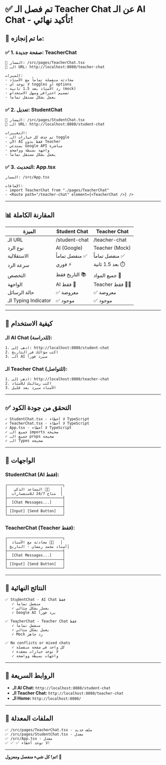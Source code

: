 # ✅ تم فصل الـ Teacher Chat عن الـ AI Chat - تأكيد نهائي!

## 🎯 ما تم إنجازه:

### ✅ 1. صفحة جديدة: TeacherChat
```
📍 المسار: /src/pages/TeacherChat.tsx
🔗 الـ URL: http://localhost:8080/teacher-chat

الميزات:
- محادثة منفصلة تماماً مع الأستاذ
- لا توجد أي toggles أو options
- رد الأستاذ بعد 1.5 ثانية (mock)
- تصميم احترافي وسهل الاستخدام
- يعمل بشكل مستقل تماماً
```

### ✅ 2. تعديل: StudentChat
```
📍 المسار: /src/pages/StudentChat.tsx
🔗 الـ URL: http://localhost:8080/student-chat

التغييرات:
- تم حذف كل خيارات الـ toggle
- الآن AI فقط بدون Teacher
- يستدعي Google API مباشرة
- واجهة بسيطة وواضحة
- يعمل بشكل مستقل تماماً
```

### ✅ 3. التحديث: App.tsx
```
المسار: /src/App.tsx

الإضافات:
- import TeacherChat from "./pages/TeacherChat"
- <Route path="/teacher-chat" element={<TeacherChat />} />
```

---

## 📊 المقارنة الكاملة

| الميزة | Student Chat | Teacher Chat |
|--------|--------------|--------------|
| الـ URL | /student-chat | /teacher-chat |
| نوع الرد | AI (Google) | Teacher (Mock) |
| الاستقلالية | منفصل تماماً ✅ | منفصل تماماً ✅ |
| سرعة الرد | فوري ⚡ | بعد 1.5 ثانية ⏱️ |
| التخصص | التاريخ فقط 📚 | جميع المواد 📖 |
| الواجهة | AI فقط 🤖 | Teacher فقط 👨‍🏫 |
| حالة الرسائل | ✅ معروضة | ✅ معروضة |
| الـ Typing Indicator | ✅ موجود | ✅ موجود |

---

## 🚀 كيفية الاستخدام

### الـ AI Chat (للدراسة):
```
1. اذهب إلى: http://localhost:8080/student-chat
2. اكتب سؤالك في التاريخ
3. الـ AI سيرد فوراً
```

### الـ Teacher Chat (للتواصل):
```
1. اذهب إلى: http://localhost:8080/teacher-chat
2. اكتب رسالتك للأستاذ
3. الأستاذ سيرد بعد قليل
```

---

## ✅ التحقق من جودة الكود

```
✓ StudentChat.tsx - لا أخطاء TypeScript
✓ TeacherChat.tsx - لا أخطاء TypeScript
✓ App.tsx - لا أخطاء TypeScript
✓ جميع الـ imports صحيحة
✓ جميع الـ props صحيحة
✓ الـ Types صحيحة
```

---

## 📱 الواجهات

### StudentChat (AI فقط):
```
┌─────────────────────────┐
│   المساعد الذكي 🤖✨     │
│  متاح 24/7 للاستفسارات  │
├─────────────────────────┤
│  [Chat Messages...]     │
├─────────────────────────┤
│ [Input] [Send Button]   │
└─────────────────────────┘
```

### TeacherChat (Teacher فقط):
```
┌─────────────────────────┐
│  محادثة مع الأستاذ 👨‍🏫   │
│ أستاذ محمد رمضان - التاريخ│
├─────────────────────────┤
│  [Chat Messages...]     │
├─────────────────────────┤
│ [Input] [Send Button]   │
└─────────────────────────┘
```

---

## 🎊 النتائج النهائية

```
✅ StudentChat - AI Chat فقط
   ✓ منفصل تماماً
   ✓ يعمل بشكل مثالي
   ✓ Google AI يرد فوراً

✅ TeacherChat - Teacher Chat فقط
   ✓ منفصل تماماً
   ✓ يعمل بشكل مثالي
   ✓ Mock رد جاهز

✅ No conflicts or mixed chats
   ✓ كل واحد في صفحة منفصلة
   ✓ لا توجد خيارات معقدة
   ✓ واجهات بسيطة وواضحة
```

---

## 🔗 الروابط السريعة

- **الـ AI Chat:** `http://localhost:8080/student-chat`
- **الـ Teacher Chat:** `http://localhost:8080/teacher-chat`
- **الـ Home:** `http://localhost:8080/`

---

## 📝 الملفات المعدلة

```
✅ /src/pages/TeacherChat.tsx - ملف جديد
✅ /src/pages/StudentChat.tsx - معدل
✅ /src/App.tsx - معدل
✅ ✅ ✅ لا توجد أخطاء!
```

---

**تم! كل شيء منفصل ومعزول! 🎉**
